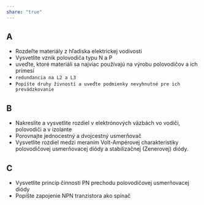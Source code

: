 ```yaml
---
share: "true"
---
```

## A
- Rozdeľte materiály z hľadiska elektrickej vodivosti
- Vysvetlite vznik polovodiča typu N a P
- uveďte, ktoré materiáli sa najviac používajú na výrobu polovodičov a ich prímesí
- `redundancia na L2 a L3`
- `Popíšte druhy živností a uveďte podmienky nevyhnutné pre ich prevádzkovanie`
## B
- Nakreslite a vysvetlite rozdiel v elektrónových väzbách vo vodiči, polovodiči a v izolante
- Porovnajte jednocestný a dvojcestný usmerňovač
- Vysvetlite rozdiel medzi meraním Volt-Ampérovej charakteristiky polovodičovej usmerňovacej diódy a stabilizačnej (Zenerovej) diódy.
## C
- Vysvetlite princíp činnosti PN prechodu polovodičovej usmerňovacej diódy
- Popíšte zapojenie NPN tranzistora ako spínač